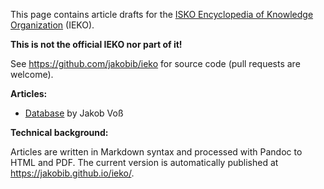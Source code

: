 This page contains article drafts for the [ISKO Encyclopedia of Knowledge Organization](http://www.isko.org/cyclo/) (IEKO).

**This is not the official IEKO nor part of it!**

See <https://github.com/jakobib/ieko> for source code (pull requests are welcome).

**Articles:**

* [Database](database.md) by Jakob Voß

**Technical background:**

Articles are written in Markdown syntax and processed with Pandoc to HTML and PDF.
The current version is automatically published at <https://jakobib.github.io/ieko/>.

